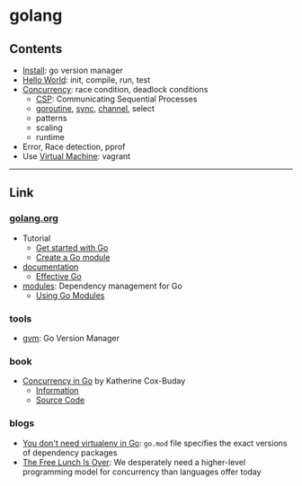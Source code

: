 # golang

## Contents

- [Install](install.md): go version manager
- [Hello World](examples/helloworld/README.md): init, compile, run, test
- [Concurrency](docs/concurrency.md): race condition, deadlock conditions
  - [CSP](docs/csp.md): Communicating Sequential Processes
  - [goroutine](docs/goroutine.md), [sync](docs/sync.md), [channel](docs/channel.md), select
  - patterns
  - scaling
  - runtime
- Error, Race detection, pprof
- Use [Virtual Machine](docs/vm.md): vagrant

---

## Link

### [golang.org](https://golang.org/)

- Tutorial
  - [Get started with Go](https://golang.org/doc/tutorial/getting-started)
  - [Create a Go module](https://golang.org/doc/tutorial/create-module)
- [documentation](https://golang.org/doc/)
  - [Effective Go](https://golang.org/doc/effective_go)
- [modules](https://golang.org/ref/mod): Dependency management for Go
  - [Using Go Modules](https://blog.golang.org/using-go-modules)

### tools

- [gvm](https://github.com/moovweb/gvm): Go Version Manager

### book

- [Concurrency in Go](https://www.oreilly.com/library/view/concurrency-in-go/9781491941294/) by Katherine Cox-Buday
  - [Information](https://katherine.cox-buday.com/concurrency-in-go/)
  - [Source Code](https://github.com/kat-co/concurrency-in-go-src)

### blogs

- [You don't need virtualenv in Go](https://eli.thegreenplace.net/2020/you-dont-need-virtualenv-in-go/): `go.mod` file specifies the exact versions of dependency packages
- [The Free Lunch Is Over](http://www.gotw.ca/publications/concurrency-ddj.htm): We desperately need a higher-level programming model for concurrency than languages offer today

